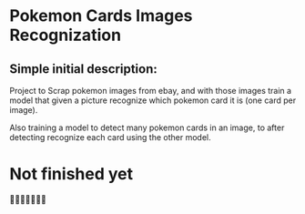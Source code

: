 # Pokemon Cards Images Recognization

## Simple initial description:

Project to Scrap pokemon images from ebay, and with those images train a model that given a picture recognize which pokemon card it is (one card per image).

Also training a model to detect many pokemon cards in an image, to after detecting recognize each card using the other model.

# Not finished yet
  🔨🚧🔨🚧🔨🚧🔨
